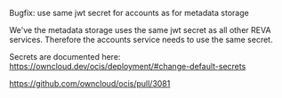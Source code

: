 Bugfix: use same jwt secret for accounts as for metadata storage

We've the metadata storage uses the same jwt secret as all other REVA services.
Therefore the accounts service needs to use the same secret.

Secrets are documented here: https://owncloud.dev/ocis/deployment/#change-default-secrets

https://github.com/owncloud/ocis/pull/3081
